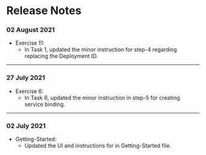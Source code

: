 # Release Notes

### 02 August 2021
* Exercise 11:
  - In Task 1, updated the minor instruction for step-4 regarding replacing the Deployment ID.
   
-----------

### 27 July 2021
* Exercise 6:
  - In Task 6, updated the minor instruction in step-5 for creating service binding.
  
-----------

### 02 July 2021
* Getting-Started:
  - Updated the UI and instructions for in Getting-Started file.
   
